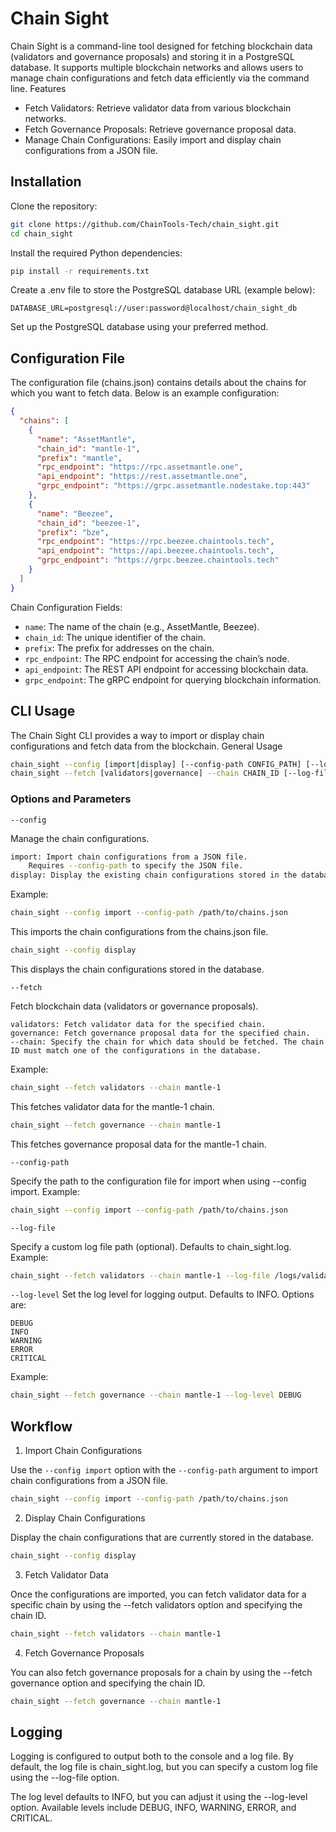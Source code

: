 # Chain Sight

Chain Sight is a command-line tool designed for fetching blockchain data (validators and governance proposals) and storing it in a PostgreSQL database. It supports multiple blockchain networks and allows users to manage chain configurations and fetch data efficiently via the command line.
Features

- Fetch Validators: Retrieve validator data from various blockchain networks.
- Fetch Governance Proposals: Retrieve governance proposal data.
- Manage Chain Configurations: Easily import and display chain configurations from a JSON file.

## Installation

Clone the repository:

```bash
git clone https://github.com/ChainTools-Tech/chain_sight.git
cd chain_sight
```

Install the required Python dependencies:

```bash
pip install -r requirements.txt
```

Create a .env file to store the PostgreSQL database URL (example below):

```aiignore
DATABASE_URL=postgresql://user:password@localhost/chain_sight_db
```

Set up the PostgreSQL database using your preferred method.

## Configuration File

The configuration file (chains.json) contains details about the chains for which you want to fetch data. Below is an example configuration:

```json
{
  "chains": [
    {
      "name": "AssetMantle",
      "chain_id": "mantle-1",
      "prefix": "mantle",
      "rpc_endpoint": "https://rpc.assetmantle.one",
      "api_endpoint": "https://rest.assetmantle.one",
      "grpc_endpoint": "https://grpc.assetmantle.nodestake.top:443"
    },
    {
      "name": "Beezee",
      "chain_id": "beezee-1",
      "prefix": "bze",
      "rpc_endpoint": "https://rpc.beezee.chaintools.tech",
      "api_endpoint": "https://api.beezee.chaintools.tech",
      "grpc_endpoint": "https://grpc.beezee.chaintools.tech"
    }
  ]
}
```

Chain Configuration Fields:

- `name`: The name of the chain (e.g., AssetMantle, Beezee).
- `chain_id`: The unique identifier of the chain.
- `prefix`: The prefix for addresses on the chain.
- `rpc_endpoint`: The RPC endpoint for accessing the chain’s node.
- `api_endpoint`: The REST API endpoint for accessing blockchain data.
- `grpc_endpoint`: The gRPC endpoint for querying blockchain information.

## CLI Usage

The Chain Sight CLI provides a way to import or display chain configurations and fetch data from the blockchain.
General Usage

```bash
chain_sight --config [import|display] [--config-path CONFIG_PATH] [--log-file LOG_FILE] [--log-level LOG_LEVEL]
chain_sight --fetch [validators|governance] --chain CHAIN_ID [--log-file LOG_FILE] [--log-level LOG_LEVEL]
```

### Options and Parameters
`--config`

Manage the chain configurations.

```bash
import: Import chain configurations from a JSON file.
    Requires --config-path to specify the JSON file.
display: Display the existing chain configurations stored in the database.
```

Example:

```bash
chain_sight --config import --config-path /path/to/chains.json
```
This imports the chain configurations from the chains.json file.

```bash
chain_sight --config display
```
This displays the chain configurations stored in the database.

`--fetch`

Fetch blockchain data (validators or governance proposals).

```
validators: Fetch validator data for the specified chain.
governance: Fetch governance proposal data for the specified chain.
--chain: Specify the chain for which data should be fetched. The chain ID must match one of the configurations in the database.
```

Example:

```bash
chain_sight --fetch validators --chain mantle-1
```
This fetches validator data for the mantle-1 chain.

```bash
chain_sight --fetch governance --chain mantle-1
```
This fetches governance proposal data for the mantle-1 chain.

`--config-path`

Specify the path to the configuration file for import when using --config import.
Example:

```bash
chain_sight --config import --config-path /path/to/chains.json
```

`--log-file`

Specify a custom log file path (optional). Defaults to chain_sight.log.
Example:

```bash
chain_sight --fetch validators --chain mantle-1 --log-file /logs/validators.log
```

`--log-level`
Set the log level for logging output. Defaults to INFO. Options are:

    DEBUG
    INFO
    WARNING
    ERROR
    CRITICAL

Example:

```bash
chain_sight --fetch governance --chain mantle-1 --log-level DEBUG
```

## Workflow
1. Import Chain Configurations

Use the `--config import` option with the `--config-path` argument to import chain configurations from a JSON file.

```bash
chain_sight --config import --config-path /path/to/chains.json
```

2. Display Chain Configurations

Display the chain configurations that are currently stored in the database.

```bash
chain_sight --config display
```

3. Fetch Validator Data

Once the configurations are imported, you can fetch validator data for a specific chain by using the --fetch validators option and specifying the chain ID.

```bash
chain_sight --fetch validators --chain mantle-1
```

4. Fetch Governance Proposals

You can also fetch governance proposals for a chain by using the --fetch governance option and specifying the chain ID.

```bash
chain_sight --fetch governance --chain mantle-1
```

## Logging

Logging is configured to output both to the console and a log file. By default, the log file is chain_sight.log, but you can specify a custom log file using the --log-file option.

The log level defaults to INFO, but you can adjust it using the --log-level option. Available levels include DEBUG, INFO, WARNING, ERROR, and CRITICAL.